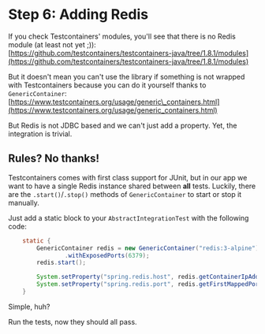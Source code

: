 # Step 6: Adding Redis

If you check Testcontainers' modules, you'll see that there is no Redis module \(at least not yet ;\)\): [https://github.com/testcontainers/testcontainers-java/tree/1.8.1/modules](https://github.com/testcontainers/testcontainers-java/tree/1.8.1/modules)

But it doesn't mean you can't use the library if something is not wrapped with Testcontainers because you can do it yourself thanks to `GenericContainer`:  
[https://www.testcontainers.org/usage/generic\_containers.html](https://www.testcontainers.org/usage/generic_containers.html)

But Redis is not JDBC based and we can't just add a property. Yet, the integration is trivial.

## Rules? No thanks!

Testcontainers comes with first class support for JUnit, but in our app we want to have a single Redis instance shared between **all** tests. Luckily, there are the `.start()`/`.stop()` methods of `GenericContainer` to start or stop it manually.

Just add a static block to your `AbstractIntegrationTest` with the following code:

```java
    static {
        GenericContainer redis = new GenericContainer("redis:3-alpine")
                .withExposedPorts(6379);
        redis.start();

        System.setProperty("spring.redis.host", redis.getContainerIpAddress());
        System.setProperty("spring.redis.port", redis.getFirstMappedPort() + "");
    }
```

Simple, huh?

Run the tests, now they should all pass.

